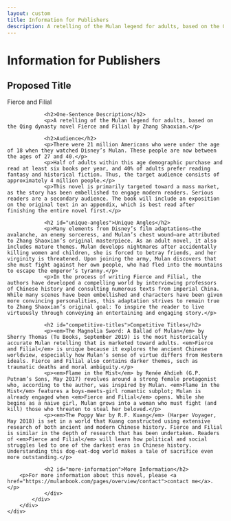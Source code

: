 ```yaml
---
layout: custom
title: Information for Publishers
description: A retelling of the Mulan legend for adults, based on the Qing dynasty novel Fierce and Filial by Zhang Shaoxian.
---
```


<!-- /banner_bottom -->
<div class="main banner_bottom" id="article">
	<div class="clearfix"> </div>
	<div class="container">
		<div class="inner_sec_top_aglieits">
			<div class="banner_bottom_info">
				<h1>Information for Publishers</h1>	
				<!-- begin text -->
				<h2>Proposed Title</h2>
				<p>Fierce and Filial</p>
        
				<h2>One-Sentence Description</h2>
				<p>A retelling of the Mulan legend for adults, based on the Qing dynasty novel Fierce and Filial by Zhang Shaoxian.</p>
        
				<h2>Audience</h2>
				<p>There were 21 million Americans who were under the age of 18 when they watched Disney’s Mulan. These people are now between the ages of 27 and 40.</p>
				<p>Half of adults within this age demographic purchase and read at least six books per year, and 40% of adults prefer reading fantasy and historical fiction. Thus, the target audience consists of approximately 4 million people.</p>
				<p>This novel is primarily targeted toward a mass market, as the story has been embellished to engage modern readers. Serious readers are a secondary audience. The book will include an exposition on the original text in an appendix, which is best read after finishing the entire novel first.</p>

				<h2 id="unique-angles">Unique Angles</h2>
				<p>Many elements from Disney’s film adaptations—the avalanche, an enemy sorceress, and Mulan’s chest wound—are attributed to Zhang Shaoxian’s original masterpiece. As an adult novel, it also includes mature themes. Mulan develops nightmares after accidentally killing women and children, she is forced to betray friends, and her virginity is threatened. Upon joining the army, Mulan discovers that she must fight against her own people, who had fled into the mountains to escape the emperor’s tyranny.</p>
				<p>In the process of writing Fierce and Filial, the authors have developed a compelling world by interviewing professors of Chinese history and consulting numerous texts from imperial China. While many scenes have been embellished and characters have been given more convincing personalities, this adaptation strives to remain true to Zhang Shaoxian’s original goal: To inspire the reader to live virtuously through conveying an entertaining and engaging story.</p>

				<h2 id="competitive-titles">Competitive Titles</h2>
				<p><em>The Magnolia Sword: A Ballad of Mulan</em> by Sherry Thomas (Tu Books, September 2019) is the most historically accurate Mulan retelling that is marketed toward adults. <em>Fierce and Filial</em> is unique because it explores the ancient Chinese worldview, especially how Mulan’s sense of virtue differs from Western ideals. Fierce and Filial also contains darker themes, such as traumatic deaths and moral ambiguity.</p>
				<p><em>Flame in the Mist</em> by Renée Ahdieh (G.P. Putnam’s Sons, May 2017) revolves around a strong female protagonist who, according to the author, was inspired by Mulan. <em>Flame in the Mist</em> features a boys-meets-girl romantic subplot; Mulan is already engaged when <em>Fierce and Filial</em> opens. While she begins as a naive girl, Mulan grows into a woman who must fight (and kill) those who threaten to steal her beloved.</p>
				<p><em>The Poppy War by R.F. Kuang</em> (Harper Voyager, May 2018) is set in a world that Kuang constructed using extensive research of both ancient and modern Chinese history. Fierce and Filial is similar in the depth of research that has been undertaken. Readers of <em>Fierce and Filial</em> will learn how political and social struggles led to one of the darkest eras in Chinese history. Understanding this dog-eat-dog world makes a tale of sacrifice even more outstanding.</p>

				<h2 id="more-information">More Information</h2>
        <p>For more information about this novel, please <a href="https://mulanbook.com/pages/overview/contact">contact me</a>.</p>
				</div>
			</div>
		</div>
	</div>
</div>
